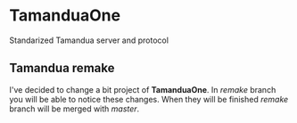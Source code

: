 TamanduaOne
===========

Standarized Tamandua server and protocol

Tamandua remake
---------------

I've decided to change a bit project of **TamanduaOne**. In *remake* branch you will be able to notice these changes. When they will be finished  *remake* branch will be merged with *master*.
